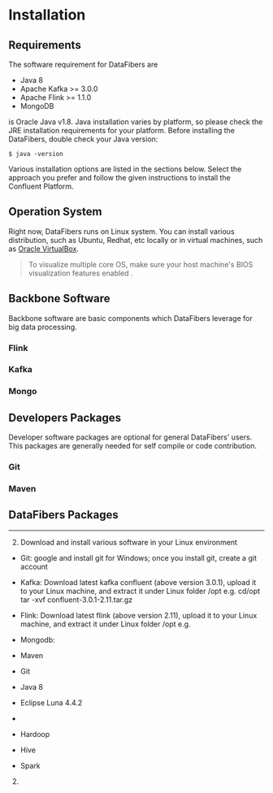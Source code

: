 # Installation

## Requirements
The software requirement for DataFibers are
* Java 8
* Apache Kafka >= 3.0.0
* Apache Flink >= 1.1.0
* MongoDB

is Oracle Java v1.8. Java installation varies by platform, so please check the JRE installation requirements for your platform. Before installing the DataFibers, double check your Java version:

    $ java -version
    
Various installation options are listed in the sections below. Select the approach you prefer and follow the given instructions to install the Confluent Platform.

## Operation System
Right now, DataFibers runs on Linux system. You can install various distribution, such as Ubuntu, Redhat, etc locally or in virtual machines, such as [Oracle VirtualBox](https://www.virtualbox.org/wiki/Downloads).

>To visualize multiple core OS, make sure your host machine's BIOS visualization features enabled .

## Backbone Software
Backbone software are basic components which DataFibers leverage for big data processing. 

### Flink

### Kafka

### Mongo

## Developers Packages
Developer software packages are optional for general DataFibers' users. This packages are generally needed for self compile or code contribution.

### Git

### Maven

## DataFibers Packages

----

2) Download and install various software in your Linux environment
- Git: google and install git for Windows; once you install git, create a git account
- Kafka:
Download latest kafka confluent (above version 3.0.1), upload it to your Linux machine, and extract it under Linux folder /opt 
e.g. 
cd/opt
tar -xvf confluent-3.0.1-2.11.tar.gz

- Flink:
Download latest flink (above version 2.11), upload it to your Linux machine, and extract it under Linux folder /opt 
e.g. 

- Mongodb:

- Maven
- Git
- Java 8
- Eclipse Luna 4.4.2
- 
- Hardoop
- Hive
- Spark


2. 
